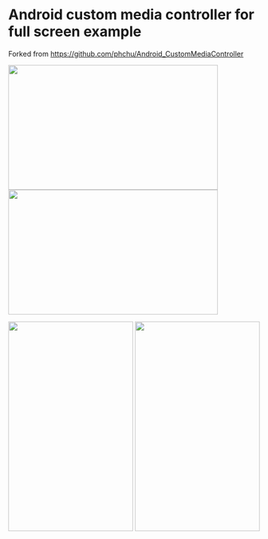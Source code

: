 # Android custom media controller for full screen example
Forked from https://github.com/phchu/Android_CustomMediaController


<img src="https://github.com/codexpedia/media_controller_full_screen/blob/master/captures/land.png" width="420" height="250" /> <img src="https://github.com/codexpedia/media_controller_full_screen/blob/master/captures/video_land.gif" width="420" height="250" />

<img src="https://github.com/codexpedia/media_controller_full_screen/blob/master/captures/portrait.png" width="250" height="420" /> <img src="https://github.com/codexpedia/media_controller_full_screen/blob/master/captures/video_portrait.gif" width="250" height="420" />

